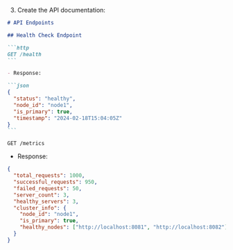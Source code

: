 3. Create the API documentation:

````markdown
# API Endpoints

## Health Check Endpoint

```http
GET /health
```

- Response:

```json
{
  "status": "healthy",
  "node_id": "node1",
  "is_primary": true,
  "timestamp": "2024-02-18T15:04:05Z"
}
```
````

```http
GET /metrics
```

- Response:

```json
{
  "total_requests": 1000,
  "successful_requests": 950,
  "failed_requests": 50,
  "server_count": 3,
  "healthy_servers": 3,
  "cluster_info": {
    "node_id": "node1",
    "is_primary": true,
    "healthy_nodes": ["http://localhost:8081", "http://localhost:8082"]
  }
}
```
